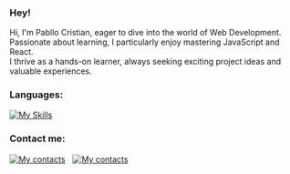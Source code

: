 ### Hey!

<p>Hi, I'm Pabllo Cristian, eager to dive into the world of Web Development. Passionate about learning, I particularly enjoy mastering JavaScript and React.<br />I thrive as a hands-on learner, always seeking exciting project ideas and valuable experiences.</p>

### Languages:
[![My Skills](https://skillicons.dev/icons?i=js,html,css,react)](https://skillicons.dev)

### Contact me:
[![My contacts](https://skillicons.dev/icons?i=linkedin)](https://www.linkedin.com/in/pabllo-cristian-ferreira-de-lima-712b5224b/)ﾠ[![My contacts](https://skillicons.dev/icons?i=gmail)](mailto:pabllo.dev@gmail.com)
